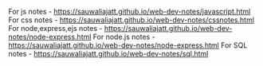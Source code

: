 For js notes - https://sauwaliajatt.github.io/web-dev-notes/javascript.html   
For css notes - https://sauwaliajatt.github.io/web-dev-notes/cssnotes.html   
For node,express,ejs notes - https://sauwaliajatt.github.io/web-dev-notes/node-express.html
For node.js notes - https://sauwaliajatt.github.io/web-dev-notes/node-express.html
For SQL notes - https://sauwaliajatt.github.io/web-dev-notes/sql.html